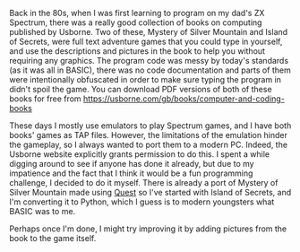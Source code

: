 Back in the 80s, when I was first learning to program on my dad's ZX Spectrum, there was a really good collection of books on computing published by Usborne. Two of these, Mystery of Silver Mountain and Island of Secrets, were full text adventure games that you could type in yourself, and use the descriptions and pictures in the book to help you without requiring any graphics. The program code was messy by today's standards (as it was all in BASIC), there was no code documentation and parts of them were intentionally obfuscated in order to make sure typing the program in didn't spoil the game. You can download PDF versions of both of these books for free from https://usborne.com/gb/books/computer-and-coding-books 

These days I mostly use emulators to play Spectrum games, and I have both books' games as TAP files. However, the limitations of the emulation hinder the gameplay, so I always wanted to port them to a modern PC. Indeed, the Usborne website explicitly grants permission to do this. I spent a while digging around to see if anyone has done it already, but due to my impatience and the fact that I think it would be a fun programming challenge, I decided to do it myself. There is already a port of Mystery of Silver Mountain made using [Quest](https://textadventures.co.uk/quest) so I've started with Island of Secrets, and I'm converting it to Python, which I guess is to modern youngsters what BASIC was to me.

Perhaps once I'm done, I might try improving it by adding pictures from the book to the game itself.
